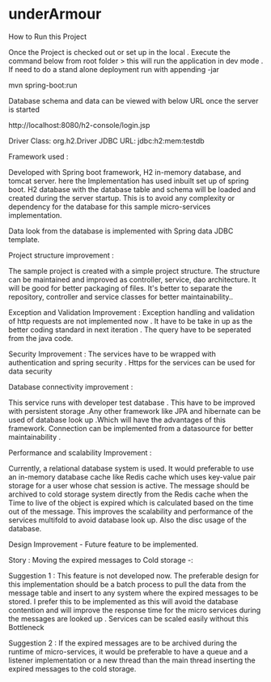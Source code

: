 # underArmour
How to Run this Project 

Once the Project is checked out or set up in the local . Execute the command below from root folder > this will run the application in dev mode . If need to do a stand alone deployment run with appending -jar

mvn spring-boot:run

Database schema and data can be viewed with below URL once the server is started 


http://localhost:8080/h2-console/login.jsp

Driver Class:	org.h2.Driver
JDBC URL:	jdbc:h2:mem:testdb


Framework used :  

Developed with Spring boot framework, H2 in-memory database, and tomcat server. here the Implementation has used inbuilt set up of spring boot. H2 database with the database table and schema will be loaded and created during the server startup. This is to avoid any complexity or dependency for the database for this sample micro-services implementation.

Data look from the database is implemented with Spring data JDBC template.

Project structure improvement :

The sample project is created with a simple project structure. The structure can be maintained and improved as controller, service, dao architecture. It will be good for better packaging of files. It's better to separate the repository, controller and service classes for better maintainability..


Exception and Validation Improvement : Exception handling and validation of http requests are not implemented now . It have to be take in up as the better coding standard in next iteration . The query have to be seperated from the java code. 


Security Improvement : The services have to be wrapped with authentication and spring security . Https for the services can be used for data security


Database connectivity improvement :

This service runs with developer test database . This have to be improved with persistent storage .Any other framework like JPA and hibernate can be used of database look up .Which will have the advantages of this framework. Connection can be implemented from a datasource for better maintainability . 



Performance and scalability Improvement :

Currently, a relational database system is used. It would preferable to use an in-memory database cache like Redis cache which uses key-value pair storage for a user whose chat session is active. The message should be archived to cold storage system directly from the Redis cache when the Time to live of the object is expired which is calculated based on the time out of the message. This improves the scalability and performance of the services multifold to avoid database look up. Also the disc usage of the database.


Design Improvement - Future feature to be implemented.

Story :  Moving the expired messages to Cold storage -:

Suggestion 1 :
This feature is not developed now. The preferable design for this implementation should be a batch process to pull the data from the message table and insert to any system where the expired messages to be stored. I prefer this to be implemented as this will avoid the database contention and will improve the response time for the micro services  during the messages are looked up . Services can be scaled easily without this Bottleneck 

Suggestion 2 :
If the expired messages are to be archived during the runtime of micro-services, it would be preferable to have a queue and a listener implementation or a new thread than the main thread inserting the expired messages to the cold storage.





